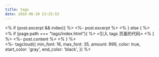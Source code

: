 ```yaml
---
title: tags
date: 2016-06-20 23:25:53
---
```

<div class="article-entry" itemprop="articleBody">
    <% if (post.excerpt && index){ %>
        <%- post.excerpt %>
    <% } else { %>
        <% if (page.path === "tags/index.html"){ %>
            <引入 tags 页面的代码>
        <% } %>
        <%- post.content %>
    <% } %>
</div>
<%- tagcloud({
    min_font: 16,
    max_font: 35,
    amount: 999,
    color: true,
    start_color: 'gray',
    end_color: 'black',
}) %>
